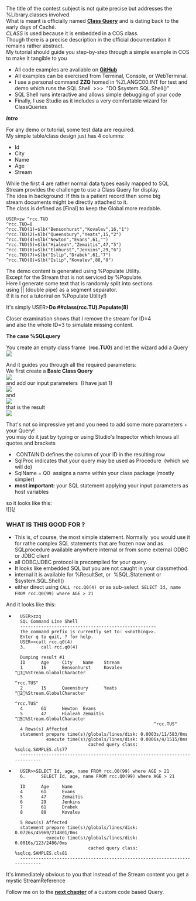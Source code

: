 The title of the contest subject is not quite precise but addresses the %Library.classes involved.  
What is meant is officially named [**Class Query**](https://docs.intersystems.com/iris20223/csp/docbook/DocBook.UI.Page.cls?KEY=GOBJ_queries) and is dating back to the early days of Caché.  
_CLASS_ is used because it is embedded in a COS class.  
Though there is a precise description in the official documentation it remains rather abstract.  
My tutorial should guide you step-by-step through a simple example in COS to make it tangible to you

*   All code examples are available on [**GitHub**](https://github.com/rcemper/Tutorial-QUERY)
*   All examples can be exercised from Terminal, Console, or WebTerminal.
*   I use a personal command **ZZQ** homed in %ZLANGC00.INT for test and demo which runs the SQL Shell  >>>  "DO $system.SQL.Shell()"
*   SQL Shell runs interactive and allows simple debugging of your code
*   Finally, I use Studio as it includes a very comfortable wizard for ClassQueries

**_Intro_**

For any demo or tutorial, some test data are required.  
My simple table/class design just has 4 columns:

*   Id
*   City
*   Name
*   Age
*   Stream

While the first 4 are rather normal data types easily mapped to SQL  
Stream provides the challenge to use a Class Query for display.  
The idea in background: If this is a patient record then some big  
stream documents might be directly attached to it.  
The class is defined as \[Final\] to keep the Global more readable.

    USER>zw ^rcc.TUD
    ^rcc.TUD=8
    ^rcc.TUD(1)=$lb("Bensonhurst","Kovalev",16,"1")
    ^rcc.TUD(2)=$lb("Queensbury","Yeats",15,"2")
    ^rcc.TUD(4)=$lb("Newton","Evans",61,"")
    ^rcc.TUD(5)=$lb("Hialeah","Zemaitis",47,"5")
    ^rcc.TUD(6)=$lb("Elmhurst","Jenkins",29,"6")
    ^rcc.TUD(7)=$lb("Islip","Drabek",61,"7")
    ^rcc.TUD(8)=$lb("Islip","Kovalev",88,"8")

The demo content is generated using %Populate Utility.  
Except for the Stream that is not serviced by %Populate.  
Here I generate some text that is randomly split into sections  
using || (double pipe) as a segment separator.    
(! it is not a tutoriral on %Populate Utility!)

It's simply USER>**Do ##class(rcc.TU).Populate(8)**

Closer examination shows that I remove the stream for ID=4  
and also the whole ID=3 to simulate missing content.

**The case %SQLquery**

You create an empty class frame  (**rcc.TU0**) and let the wizard add a Query  
![](https://community.intersystems.com/sites/default/files/inline/images/images/image(5652).png)

And it guides you through all the required parameters:  
We first create a **Basic Class Query**   
![](https://community.intersystems.com/sites/default/files/inline/images/images/image(5653).png)  
and add our input parameters  (I have just 1)  
![](https://community.intersystems.com/sites/default/files/inline/images/images/image(5654).png)  
and  
![](https://community.intersystems.com/sites/default/files/inline/images/images/image(5655).png)  
that is the result  
![](https://community.intersystems.com/sites/default/files/inline/images/images/image(5656).png)

That's not so impressive yet and you need to add some more parameters + your Query!  
you may do it just by typing or using Studio's Inspector which knows all quotes and brackets

*    CONTAINID defines the column of your ID in the resulting row
*   SqlProc indicates that your query may be used as Procedure  (which we will do)
*   SqlName \= Q0  assigns a name within your class package (mostly simpler)
*   **most important:** your SQL statement applying your input parameters as host variables

so it looks like this:  
![]([/](https://community.intersystems.com/sites/default/files/inline/images/images/image(5657).png)

### WHAT IS THIS GOOD FOR ?

*   This is, of course, the most simple statement. Normally  you would use it for rathe complex SQL statements that are frozen now and as SQLprocedure available anywhere internal or from some external ODBC or JDBC client 
*   all ODBC/JDBC protocol is precompiled for your query. 
*   It looks like embedded SQL but you are not caught in your classmethod.
*   internal it is available for %ResultSet, or  %SQL.Statement or $system.SQL.Shell()
*   either direct using `CALL rcc.Q0(4)`  or as sub-select  `SELECT Id, name FROM rcc.Q0(99) where AGE > 21` 

And it looks like this:

*       
        USER>zzq
        SQL Command Line Shell
        ----------------------------------------------------
        The command prefix is currently set to: <<nothing>>.
        Enter q to quit, ? for help.
        USER>>call rcc.q0(4)
        3.      call rcc.q0(4)
        
        Dumping result #1
        ID      Age     City    Name    Stream
        1       16      Bensonhurst     Kovalev "1%Stream.GlobalCharacter
                                                                           ^rcc.TUS"
        2       15      Queensbury      Yeats   "2%Stream.GlobalCharacter
                                                                           ^rcc.TUS"
        4       61      Newton  Evans
        5       47      Hialeah Zemaitis        "5%Stream.GlobalCharacter
                                                           ^rcc.TUS"
        4 Rows(s) Affected
        statement prepare time(s)/globals/lines/disk: 0.0003s/11/583/0ms
                  execute time(s)/globals/lines/disk: 0.0006s/4/1515/0ms
                                  cached query class: %sqlcq.SAMPLES.cls77
        ---------------------------------------------------------------------------
    
*       USER>>SELECT Id, age, name FROM rcc.Q0(99) where AGE > 21 
        6.      SELECT Id, age, name FROM rcc.Q0(99) where AGE > 21 
         
        ID      Age     Name
        4       61      Evans
        5       47      Zemaitis
        6       29      Jenkins
        7       61      Drabek
        8       88      Kovalev
         
        5 Rows(s) Affected
        statement prepare time(s)/globals/lines/disk: 0.0726s/45969/214801/0ms
                  execute time(s)/globals/lines/disk: 0.0016s/123/2486/0ms
                                  cached query class: %sqlcq.SAMPLES.cls81
        ---------------------------------------------------------------------------
    

It's immediately obvious to you that instead of the Stream content you get a mystic StreamReference

Follow me on to the [**next chapter**](https://github.com/rcemper/Tutorial-QUERY/blob/main/Tutorial-2.md) of a custom code based Query.  
